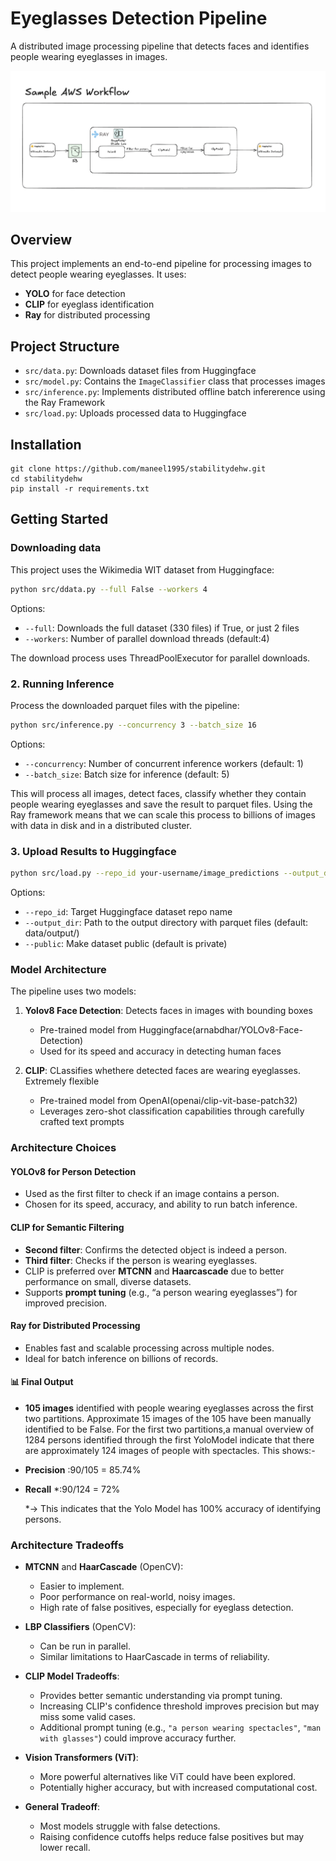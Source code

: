 # Eyeglasses Detection Pipeline

A distributed image processing pipeline that detects faces and identifies people wearing eyeglasses in images. 

![Eyeglasses Detection Example](scripts/sample.png)

## Overview

This project implements an end-to-end pipeline for processing images to detect people wearing eyeglasses. It uses:

- **YOLO** for face detection
- **CLIP** for eyeglass identification
- **Ray** for distributed processing

## Project Structure

- `src/data.py`: Downloads dataset files from Huggingface
- `src/model.py`: Contains the `ImageClassifier` class that processes images
- `src/inference.py`: Implements distributed offline batch infererence using the Ray Framework
- `src/load.py`: Uploads processed data to Huggingface

## Installation

```
git clone https://github.com/maneel1995/stabilitydehw.git
cd stabilitydehw
pip install -r requirements.txt
```

## Getting Started

### Downloading data
This project uses the Wikimedia WIT dataset from Huggingface:

```bash
python src/ddata.py --full False --workers 4
```
Options:
- `--full`: Downloads the full dataset (330 files) if True, or just 2 files
- `--workers`: Number of parallel download threads (default:4)

The download process uses ThreadPoolExecutor for parallel downloads. 

### 2. Running Inference

Process the downloaded parquet files with the pipeline:

```bash
python src/inference.py --concurrency 3 --batch_size 16
```

Options:
- `--concurrency`: Number of concurrent inference workers (default: 1)
- `--batch_size`: Batch size for inference (default: 5)

This will process all images, detect faces, classify whether they contain people wearing eyeglasses and save the result to parquet files. Using the Ray framework means that we can scale this process to billions of images with data in disk and in a distributed cluster. 

### 3. Upload Results to Huggingface 

```bash
python src/load.py --repo_id your-username/image_predictions --output_dir data/output
```

Options:
- `--repo_id`: Target Huggingface dataset repo name
- `--output_dir`: Path to the output directory with parquet files (default: data/output/)
- `--public`: Make dataset public (default is private)

### Model Architecture

The pipeline uses two models:

1. **Yolov8 Face Detection**: Detects faces in images with bounding boxes
    - Pre-trained model from Huggingface(arnabdhar/YOLOv8-Face-Detection)
    - Used for its speed and accuracy in detecting human faces

2. **CLIP**: CLassifies whethere detected faces are wearing eyeglasses. Extremely flexible 
    - Pre-trained model from OpenAI(openai/clip-vit-base-patch32)
    - Leverages zero-shot classification capabilities through carefully crafted text prompts

### Architecture Choices
#### YOLOv8 for Person Detection
- Used as the first filter to check if an image contains a person.
- Chosen for its speed, accuracy, and ability to run batch inference.

#### CLIP for Semantic Filtering
- **Second filter**: Confirms the detected object is indeed a person.
- **Third filter**: Checks if the person is wearing eyeglasses.
- CLIP is preferred over **MTCNN** and **Haarcascade** due to better performance on small, diverse datasets.
- Supports **prompt tuning** (e.g., “a person wearing eyeglasses”) for improved precision.

#### Ray for Distributed Processing
- Enables fast and scalable processing across multiple nodes.
- Ideal for batch inference on billions of records.

#### 📊 Final Output
- **105 images** identified with people wearing eyeglasses across the first two partitions. Approximate 15 images of the 105 have been manually identified to be False. For the first two partitions,a manual overview of 1284 persons identified through the first YoloModel indicate that there are approximately 124 images of people with spectacles. This shows:-

- **Precision** :90/105 = 85.74%
- **Recall** *:90/124 = 72%

  *-> This indicates that the Yolo Model has 100% accuracy of identifying persons. 

### Architecture Tradeoffs
- **MTCNN** and **HaarCascade** (OpenCV):
  - Easier to implement.
  - Poor performance on real-world, noisy images.
  - High rate of false positives, especially for eyeglass detection.

- **LBP Classifiers** (OpenCV):
  - Can be run in parallel.
  - Similar limitations to HaarCascade in terms of reliability.

- **CLIP Model Tradeoffs**:
  - Provides better semantic understanding via prompt tuning.
  - Increasing CLIP's confidence threshold improves precision but may miss some valid cases.
  - Additional prompt tuning (e.g., `"a person wearing spectacles"`, `"man with glasses"`) could improve accuracy further.

- **Vision Transformers (ViT)**:
  - More powerful alternatives like ViT could have been explored.
  - Potentially higher accuracy, but with increased computational cost.

- **General Tradeoff**:
  - Most models struggle with false detections.
  - Raising confidence cutoffs helps reduce false positives but may lower recall.




